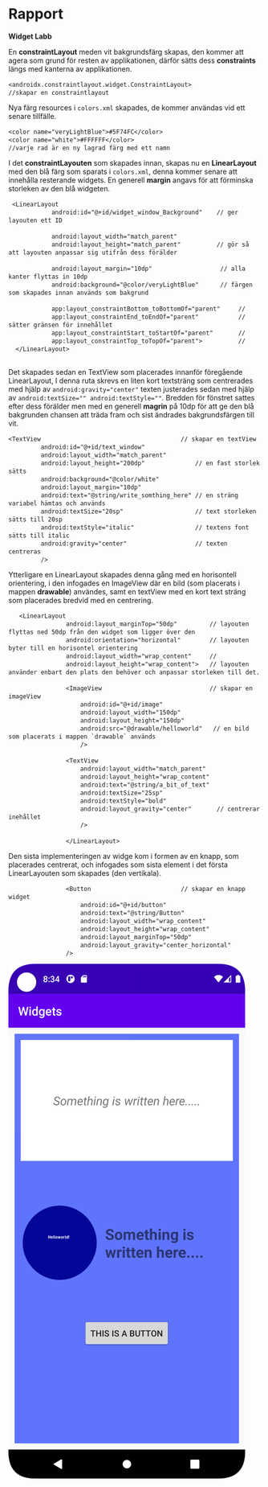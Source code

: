 
# Rapport

**Widget Labb**

En __constraintLayout__ meden vit bakgrundsfärg skapas, den kommer att agera som grund för resten av applikationen, därför sätts dess __constraints__ längs med kanterna av applikationen.
```
<androidx.constraintlayout.widget.ConstraintLayout>
//skapar en constraintlayout

```

Nya färg resources i `colors.xml` skapades, de kommer användas vid ett senare tillfälle.

```
<color name="veryLightBlue">#5F74FC</color>
<color name="white">#FFFFFF</color>
//varje rad är en ny lagrad färg med ett namn 
```
I det __constraintLayouten__ som skapades innan, skapas nu en __LinearLayout__ med den blå färg som sparats i `colors.xml`, denna kommer senare att innehålla resterande widgets. En generell __margin__ angavs för att förminska storleken av den blå widgeten.
```
 <LinearLayout
            android:id="@+id/widget_window_Background"    // ger layouten ett ID
            
            android:layout_width="match_parent"
            android:layout_height="match_parent"          // gör så att layouten anpassar sig utifrån dess förälder 
            
            android:layout_margin="10dp"                   // alla kanter flyttas in 10dp
            android:background="@color/veryLightBlue"      // färgen som skapades innan används som bakgrund

            app:layout_constraintBottom_toBottomOf="parent"     //
            app:layout_constraintEnd_toEndOf="parent"           // sätter gränsen för innehållet 
            app:layout_constraintStart_toStartOf="parent"       //
            app:layout_constraintTop_toTopOf="parent">          //
  </LinearLayout>
 
```
Det skapades sedan en TextView som placerades innanför föregående LinearLayout, I denna ruta skrevs en liten kort textsträng som centrerades med hjälp av `android:gravity="center"` texten justerades sedan med hjälp av `android:textSize="" android:textStyle=""`.
Bredden för fönstret sattes efter dess förälder men med en generell __magrin__ på 10dp för att ge den blå bakgrunden chansen att träda fram och sist ändrades bakgrundsfärgen till vit. 
```
<TextView                                       // skapar en textView
         android:id="@+id/text_window"
         android:layout_width="match_parent"
         android:layout_height="200dp"              // en fast storlek sätts
         android:background="@color/white"          
         android:layout_margin="10dp"               
         android:text="@string/write_somthing_here" // en sträng variabel hämtas och används
         android:textSize="20sp"                    // text storleken sätts till 20sp
         android:textStyle="italic"                 // textens font sätts till italic
         android:gravity="center"                   // texten centreras
         />
```
Ytterligare en LinearLayout skapades denna gång med en horisontell orientering, i den infogades en ImageView där en bild (som placerats i mappen **drawable**) användes, samt en textView med en kort text sträng som placerades bredvid med en centrering.
```
   <LinearLayout
                android:layout_marginTop="50dp"         // layouten flyttas ned 50dp från den widget som ligger över den 
                android:orientation="horizontal"        // layouten byter till en horisontel orientering
                android:layout_width="wrap_content"     //
                android:layout_height="wrap_content">   // layouten använder enbart den plats den behöver och anpassar storleken till det.

                <ImageView                              // skapar en imageView
                    android:id="@+id/image"
                    android:layout_width="150dp"
                    android:layout_height="150dp"
                    android:src="@drawable/helloworld"   // en bild som placerats i mappen `drawable` används
                    />

                <TextView
                    android:layout_width="match_parent"
                    android:layout_height="wrap_content"
                    android:text="@string/a_bit_of_text"
                    android:textSize="25sp"
                    android:textStyle="bold"
                    android:layout_gravity="center"       // centrerar inehållet 
                    />

                </LinearLayout>
```
Den sista implementeringen av widge kom i formen av en knapp, som placerades centrerat, och infogades som sista element i det första LinearLayouten som skapades (den vertikala). 
```
                <Button                         // skapar en knapp widget
                    android:id="@+id/button"
                    android:text="@string/Button"
                    android:layout_width="wrap_content"
                    android:layout_height="wrap_content"
                    android:layout_marginTop="50dp"
                    android:layout_gravity="center_horizontal"
                />
```
![](Screenshot.png)

